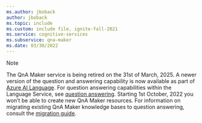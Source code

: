 ```yaml
---
ms.author: jboback
author: jboback
ms.topic: include
ms.custom: include file, ignite-fall-2021
ms.service: cognitive-services
ms.subservice: qna-maker
ms.date: 03/30/2022
---
```


> [!NOTE]
> The QnA Maker service is being retired on the 31st of March, 2025. A newer version of the question and answering capability is now available as part of [Azure AI Language](../../language-service/index.yml). For question answering capabilities within the Language Service, see [question answering](../../language-service/question-answering/overview.md). Starting 1st October, 2022 you won’t be able to create new QnA Maker resources. For information on migrating existing QnA Maker knowledge bases to question answering, consult the [migration guide](../../language-service/question-answering/how-to/migrate-qnamaker.md).
